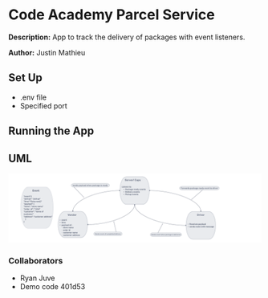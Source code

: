 # Code Academy Parcel Service

**Description:**
App to track the delivery of packages with event listeners.

**Author:**
 Justin Mathieu

## Set Up

- .env file  
- Specified port

## Running the App

## UML

![Caps UML](./img/caps-uml.png)


### Collaborators

- Ryan Juve  
- Demo code 401d53
